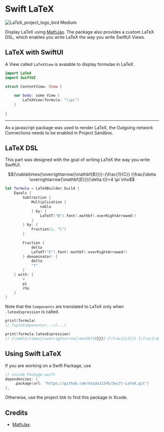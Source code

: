 # Swift LaTeX

![LaTeX_project_logo_bird Medium](https://user-images.githubusercontent.com/91354917/196522108-766c7286-d726-4bca-bbfe-b8ba64774175.png)


Display LaTeX using [MathJax](https://github.com/mathjax/MathJax). The package also provides a custom LaTeX DSL, which enables you write LaTeX the way you write SwiftUI Views.

## LaTeX with SwiftUI

A View called `LaTeXView` is avaiable to display formulas in LaTeX. 

```swift
import LaTeX
import SwiftUI

struct ContentView: View {
    
    var body: some View {
        LaTeXView(formula: "\\pi")
    }
    
}
```
---
As a javascript package was used to render LaTeX, the Outgoing network Connections needs to be enabled in Project Sandbox.

## LaTeX DSL

This part was designed with the goal of writing LaTeX the way you write SwiftUI.

$${\nabla\times{\overrightarrow{\mathbf{B}}}}-{\frac{1}{C}} {\frac{\delta \overrightarrow{\mathbf{E}}}{\delta t}}=4 \pi \rho$$

```swift
let formula = LaTeXBuilder.build {
    Equals {
        Subtraction {
            Multiplication {
                nabla
            } by: {
                LaTeXT("B").font(.mathbf).overRightArrowed()
            }
        } by: {
            Fraction(1, "C")
        }
        
        Fraction {
            delta
            LaTeXT("E").font(.mathbf).overRightArrowed()
        } denominator: {
            delta
            "t"
        }
    } with: {
        4
        pi
        rho
    }
}
```

Note that the `Components` are translated to LaTeX only when `.latexExpression` is called.
```swift
print(formula)
// TupleComponents<...>(...)

print(formula.latexExpression)
// {\nabla\times{\overrightarrow{\mathbf{B}}}}-{\frac{1}{C}} {\frac{\delta \overrightarrow{\mathbf{E}}}{\delta t}}=4 \pi \rho
```


## Using Swift LaTeX

If you are working on a Swift Package, use
```swift
// inside Package.swift
dependencies: [
    .package(url: "https://github.com/Vaida12345/Swift-LaTeX.git")
],
```
Otherwise, use the project link to find this package in Xcode.


## Credits
- [MathJax](https://github.com/mathjax/MathJax).

